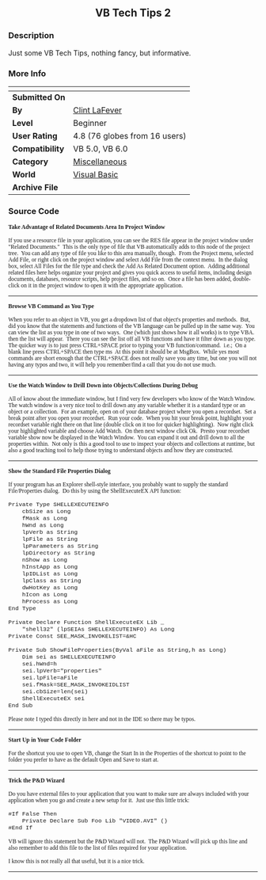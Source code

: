 ﻿<div align="center">

## VB Tech Tips 2


</div>

### Description

Just some VB Tech Tips, nothing fancy, but informative.
 
### More Info
 


<span>             |<span>
---                |---
**Submitted On**   |
**By**             |[Clint LaFever](https://github.com/Planet-Source-Code/PSCIndex/blob/master/ByAuthor/clint-lafever.md)
**Level**          |Beginner
**User Rating**    |4.8 (76 globes from 16 users)
**Compatibility**  |VB 5\.0, VB 6\.0
**Category**       |[Miscellaneous](https://github.com/Planet-Source-Code/PSCIndex/blob/master/ByCategory/miscellaneous__1-1.md)
**World**          |[Visual Basic](https://github.com/Planet-Source-Code/PSCIndex/blob/master/ByWorld/visual-basic.md)
**Archive File**   |[](https://github.com/Planet-Source-Code/clint-lafever-vb-tech-tips-2__1-31492/archive/master.zip)





### Source Code

<p><b><small><font face="Verdana">Take Advantage of Related Documents Area In Project Window</font></small></b></p>
<p><small><font face="Verdana">If you use a resource file in your application, you can see the RES file
appear in the project window under &quot;Related Documents.&quot;&nbsp; This is
the only type of file that VB automatically adds to this node of the project
tree.&nbsp; You can add any type of file you like to this area manually,
though.&nbsp; From the Project menu, selected Add File, or right click on the
project window and select Add File from the context menu.&nbsp; In the dialog
box, select All Files for the file type and check the Add As Related Document
option.&nbsp; Adding additional related files here helps organize your project
and gives you quick access to useful items, including design documents,
databases, resource scripts, help project files, and so on.&nbsp; Once a file
has been added, double-click on it in the project window to open it with the
appropriate application.</font></small></p>
<hr>
<p><small><b><font face="Verdana">Browse VB Command as You Type</font></b></small></p>
<p><small><font face="Verdana">When you refer to an object in VB, you get a dropdown list of that object's
properties and methods.&nbsp; But, did you know that the statements and functions
of the VB language can be pulled up in the same way.&nbsp; You can view the list
as you type in one of two ways.&nbsp; One (which just shows how it all works) is
to type VBA. then the list will appear.&nbsp; There you can see the list off all
VB functions and have it filter down as you type.&nbsp; The quicker way is to
just press CTRL+SPACE prior to typing your VB function/command.&nbsp; i.e.;&nbsp;
On a blank line press CTRL+SPACE then type ms&nbsp; At this point it should be
at MsgBox.&nbsp; While yes most commands are short enough that the CTRL+SPACE
does not really save you any time, but one you will not having any typos and
two, it will help you remember/find a call that you do not use much.</font></small></p>
<hr>
<p><small><b><font face="Verdana">Use the Watch Window to Drill Down into Objects/Collections During Debug</font></b></small></p>
<p><small><font face="Verdana">All of know about the immediate window, but I find very few developers who
know of the Watch Window.&nbsp; The watch window is a very nice tool to drill
down any any variable whether it is a standard type or an object or a
collection.&nbsp; For an example, open on of your database project where you
open a recordset.&nbsp; Set a break point after you open your recordset.&nbsp;
Run your code.&nbsp; When you hit your break point, highlight your recordset
variable right there on that line (double click on it too for quicker
highlighting).&nbsp; Now right click your highlighted variable and choose Add
Watch.&nbsp; On then next window click Ok.&nbsp; Presto your recordset variable
show now be displayed in the Watch Window.&nbsp; You can expand it out and drill
down to all the properties within.&nbsp; Not only is this a good tool to use to
inspect your objects and collections at runtime, but also a good teaching tool
to help those trying to understand objects and how they are constructed.</font></small></p>
<hr>
<p><small><b><font face="Verdana">Show the Standard File Properties Dialog</font></b></small></p>
<p><small><font face="Verdana">If your program has an Explorer shell-style interface, you probably want to
supply the standard File/Properties dialog.&nbsp; Do this by using the
ShellExecuteEX API function:</font></small></p>
<p><small><font face="Courier New">Private Type SHELLEXECUTEINFO<br>
&nbsp;&nbsp;&nbsp; cbSize as Long<br>
&nbsp;&nbsp;&nbsp; fMask as Long<br>
&nbsp;&nbsp;&nbsp; hWnd as Long<br>
&nbsp;&nbsp;&nbsp; lpVerb as String<br>
&nbsp;&nbsp;&nbsp; lpFile as String<br>
&nbsp;&nbsp;&nbsp; lpParameters as String<br>
&nbsp;&nbsp;&nbsp; lpDirectory as String<br>
&nbsp;&nbsp;&nbsp; nShow as Long<br>
&nbsp;&nbsp;&nbsp; hInstApp as Long<br>
&nbsp;&nbsp;&nbsp; lpIDList as Long<br>
&nbsp;&nbsp;&nbsp; lpClass as String<br>
&nbsp;&nbsp;&nbsp; dwHotKey as Long<br>
&nbsp;&nbsp;&nbsp; hIcon as Long<br>
&nbsp;&nbsp;&nbsp; hProcess as Long<br>
End Type</font></small></p>
<p><small><font face="Courier New">Private Declare Function ShellExecuteEX Lib _<br>
&nbsp;&nbsp;&nbsp; &quot;shell32&quot; (lpSEIAs SHELLEXECUTEINFO) As Long<br>
Private Const SEE_MASK_INVOKELIST=&amp;HC</font></small></p>
<p><small><font face="Courier New">Private Sub ShowFileProperties(ByVal aFile as
String,h as Long)<br>
&nbsp;&nbsp;&nbsp; Dim sei as SHELLEXECUTEINFO<br>
&nbsp;&nbsp;&nbsp; sei.hWnd=h<br>
&nbsp;&nbsp;&nbsp; sei.lpVerb=&quot;properties&quot;<br>
&nbsp;&nbsp;&nbsp; sei.lpFile=aFile<br>
&nbsp;&nbsp;&nbsp; sei.fMask=SEE_MASK_INVOKEIDLIST<br>
&nbsp;&nbsp;&nbsp; sei.cbSize=len(sei)<br>
&nbsp;&nbsp;&nbsp; ShellExecuteEX sei<br>
End Sub</font></small></p>
<p><small><font face="Verdana">Please note I typed this directly in here and not in the IDE so there may be
typos.</font></small></p>
<hr>
<p><small><b><font face="Verdana">Start Up in Your Code Folder</font></b></small></p>
<p><small><font face="Verdana">For the shortcut you use to open VB, change the Start In in the Properties of
the shortcut to point to the folder you prefer to have as the default Open and
Save to start at.&nbsp;</font></small> </p>
<hr>
<p><small><b><font face="Verdana">Trick the P&amp;D Wizard</font></b></small></p>
<p><small><font face="Verdana">Do you have external files to your application that you want to make sure are
always included with your application when you go and create a new setup for
it.&nbsp; Just use this little trick:</font></small></p>
<p><small><font face="Courier New">#If False Then<br>
&nbsp;&nbsp;&nbsp; Private Declare Sub Foo Lib &quot;VIDEO.AVI&quot; ()<br>
#End If</font></small></p>
<p><small><font face="Verdana">VB will ignore this statement but the P&amp;D Wizard will not.&nbsp; The
P&amp;D Wizard will pick up this line and also remember to add this file to the
list of files required for your application.</font></small></p>
<p><small><font face="Verdana">I know this is not really all that useful, but it is a nice trick.</font></small></p>
<hr>

